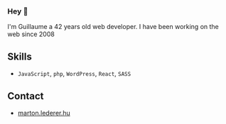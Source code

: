 ### Hey 👋

I'm Guillaume a 42 years old web developer.
I have been working on the web since 2008

## Skills
- `JavaScript`, `php`, `WordPress`, `React`, `SASS`

## Contact
- [marton.lederer.hu](https://marton.lederer.hu)

<!--
**g-kanoufi/g-kanoufi** is a ✨ _special_ ✨ repository because its `README.md` (this file) appears on your GitHub profile.

Here are some ideas to get you started:

- 🔭 I’m currently working on ...
- 🌱 I’m currently learning ...
- 👯 I’m looking to collaborate on ...
- 🤔 I’m looking for help with ...
- 💬 Ask me about ...
- 📫 How to reach me: ...
- 😄 Pronouns: ...
- ⚡ Fun fact: ...
-->
